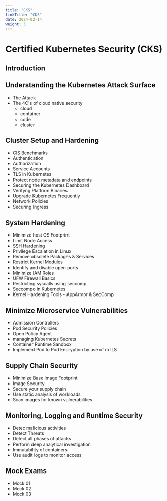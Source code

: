 ```yaml
---
title: "CKS"
linkTitle: "CKS"
date: 2024-02-14
weight: 3
---
```


# Certified Kubernetes Security (CKS)

## Introduction

## Understanding the Kubernetes Attack Surface
- The Attack
- The 4C's of cloud native security
    - cloud
    - container
    - code
    - cluster

## Cluster Setup and Hardening
- CIS Benchmarks
- Authentication
- Authorization
- Service Accounts
- TLS in Kubernetes
- Protect node metadata and endpoints
- Securing the Kubernetes Dashboard
- Verifyng Platform Binaries
- Upgrade Kubernetes Frequently
- Network Policies
- Securing Ingress

## System Hardening
- Minimize host OS Footprint
- Limit Node Access
- SSH Hardening
- Privilege Escalation in Linux
- Remove obsolete Packages & Services
- Restrict Kernel Modules
- Identify and disable open ports
- Minimize IAM Roles
- UFW Firewall Basics
- Restricting syscalls using seccomp
- Seccompo in Kubernetes
- Kernel Hardening Tools - AppArmor & SecComp

## Minimize Microservice Vulnerabilities
- Admission Controllers
- Pod Security Policies
- Open Policy Agent
- managing Kubernetes Secrets
- Container Runtime Sandbox
- Implement Pod to Pod Encryption by use of mTLS

## Supply Chain Security
- Minimize Base Image Footprint
- Image Security
- Secure your supply chain
- Use static analysis of workloads
- Scan images for known vulnerabilities

## Monitoring, Logging and Runtime Security
- Detec malicious activities
- Detect Threats
- Detect all phases of attacks
- Perform deep analytical investigation
- Immutability of containers
- Use audit logs to monitor access

## Mock Exams
- Mock 01
- Mock 02
- Mock 03
